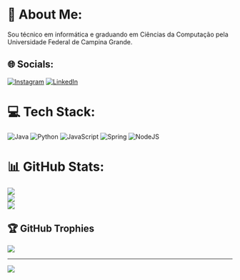 
# 💫 About Me:
Sou técnico em informática e graduando em Ciências da Computação pela Universidade Federal de Campina Grande.<br>


## 🌐 Socials:
[![Instagram](https://img.shields.io/badge/Instagram-%23E4405F.svg?logo=Instagram&logoColor=white)](https://instagrem.com/gabriel_alvesan) [![LinkedIn](https://img.shields.io/badge/LinkedIn-%230077B5.svg?logo=linkedin&logoColor=white)](https://www.linkedin.com/in/gabriel-alves-b69836181/) 

# 💻 Tech Stack:
![Java](https://img.shields.io/badge/java-%23ED8B00.svg?style=for-the-badge&logo=java&logoColor=white) ![Python](https://img.shields.io/badge/python-3670A0?style=for-the-badge&logo=python&logoColor=ffdd54) ![JavaScript](https://img.shields.io/badge/javascript-%23323330.svg?style=for-the-badge&logo=javascript&logoColor=%23F7DF1E) ![Spring](https://img.shields.io/badge/spring-%236DB33F.svg?style=for-the-badge&logo=spring&logoColor=white) ![NodeJS](https://img.shields.io/badge/node.js-6DA55F?style=for-the-badge&logo=node.js&logoColor=white)
# 📊 GitHub Stats:
![](https://github-readme-stats.vercel.app/api?username=kpzinnm&theme=monokai&hide_border=false&include_all_commits=false&count_private=false)<br/>
![](https://github-readme-streak-stats.herokuapp.com/?user=kpzinnm&theme=monokai&hide_border=false)<br/>
![](https://github-readme-stats.vercel.app/api/top-langs/?username=kpzinnm&theme=monokai&hide_border=false&include_all_commits=false&count_private=false&layout=compact)

## 🏆 GitHub Trophies
![](https://github-profile-trophy.vercel.app/?username=kpzinnm&theme=dracula&no-frame=false&no-bg=true&margin-w=4)

---
[![](https://visitcount.itsvg.in/api?id=kpzinnm&icon=0&color=0)](https://visitcount.itsvg.in)

<!-- Proudly created with GPRM ( https://gprm.itsvg.in ) -->
